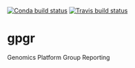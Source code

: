 [![Conda build status](https://anaconda.org/anaconda/conda-build/badges/installer/conda.svg)](https://anaconda.org/pdiakumis/r-gpgr)
[![Travis build status](https://travis-ci.org/umccr/gpgr.svg?branch=master)](https://travis-ci.org/umccr/gpgr)

# gpgr
Genomics Platform Group Reporting
